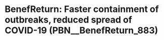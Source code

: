 # BenefReturn: __Faster containment of outbreaks, reduced spread of COVID-19__ (PBN__BenefReturn_883)

